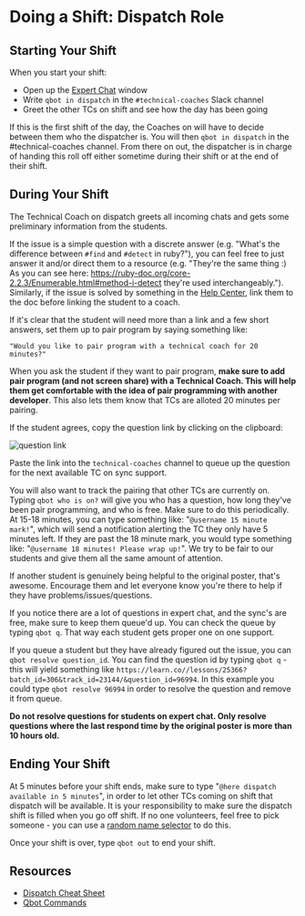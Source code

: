 # Doing a Shift: Dispatch Role

## Starting Your Shift
When you start your shift:

- Open up the [Expert Chat](https://learn.co/expert-chat) window
- Write `qbot in dispatch` in the `#technical-coaches` Slack channel
- Greet the other TCs on shift and see how the day has been going 

If this is the first shift of the day, the Coaches on will have to decide between them who the dispatcher is. You will then `qbot in dispatch` in the #technical-coaches channel. From there on out, the dispatcher is in charge of handing this roll off either sometime during their shift or at the end of their shift. 

## During Your Shift
The Technical Coach on dispatch greets all incoming chats and gets some preliminary information from the students. 

If the issue is a simple question with a discrete answer (e.g. "What's the difference between `#find` and `#detect` in ruby?"), you can feel free to just answer it and/or direct them to a resource (e.g. "They're the same thing :) As you can see here: https://ruby-doc.org/core-2.2.3/Enumerable.html#method-i-detect they're used interchangeably."). Similarly, if the issue is solved by something in the [Help Center](http://help.learn.co/), link them to the doc before linking the student to a coach.

If it's clear that the student will need more than a link and a few short answers, set them up to pair program by saying something like: 
```
"Would you like to pair program with a technical coach for 20 minutes?"
```
When you ask the student if they want to pair program, **make sure to add pair program (and not screen share) with a Technical Coach. This will help them get comfortable with the idea of pair programming with another developer**. This also lets them know that TCs are alloted 20 minutes per pairing.

If the student agrees, copy the question link by clicking on the clipboard:

![question link](https://s3.amazonaws.com/learn-experts/expert-chat-clipboard.png)

Paste the link into the `technical-coaches` channel to queue up the question for the next available TC on sync support.

You will also want to track the pairing that other TCs are currently on. Typing `qbot who is on?` will give you who has a question, how long they've been pair programming, and who is free. Make sure to do this periodically. At 15-18 minutes, you can type something like: "`@username 15 minute mark!`", which will send a notification alerting the TC they only have 5 minutes left. If they are past the 18 minute mark, you would type something like: "`@username 18 minutes! Please wrap up!`". We try to be fair to our students and give them all the same amount of attention.

If another student is genuinely being helpful to the original poster, that's awesome. Encourage them and let everyone know you're there to help if they have problems/issues/questions.

If you notice there are a lot of questions in expert chat, and the sync's are free, make sure to keep them queue'd up. You can check the queue by typing `qbot q`. That way each student gets proper one on one support.

If you queue a student but they have already figured out the issue, you can `qbot resolve question_id`. You can find the question id by typing `qbot q` - this will yield something like `https://learn.co//lessons/25366?batch_id=306&track_id=23144/&question_id=96994`. In this example you could type `qbot resolve 96994` in order to resolve the question and remove it from queue.

**Do not resolve questions for students on expert chat. Only resolve questions where the last respond time by the original poster is more than 10 hours old.**

## Ending Your Shift
At 5 minutes before your shift ends, make sure to type "`@here dispatch available in 5 minutes`", in order to let other TCs coming on shift that dispatch will be available. It is your responsibility to make sure the dispatch shift is filled when you go off shift. If no one volunteers, feel free to pick someone - you can use a [random name selector](https://www.miniwebtool.com/random-name-picker/) to do this. 

Once your shift is over, type `qbot out` to end your shift.

## Resources

* [Dispatch Cheat Sheet](https://github.com/flatiron-labs/technical-coach-resources/blob/master/dispatch-cheatsheet.md)
* [Qbot Commands](https://github.com/flatiron-labs/online-ed-ops/blob/master/technical-coach-team/role-technical-coach/lib/qbot.md) 
